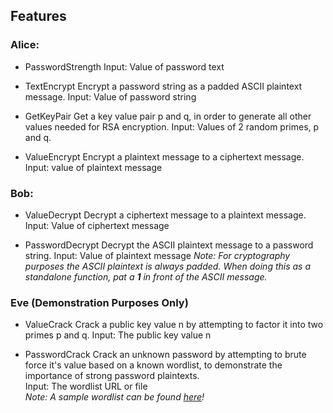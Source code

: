 ## Features

### Alice: 

- PasswordStrength
Input: Value of password text

- TextEncrypt
Encrypt a password string as a padded ASCII plaintext message. 
Input: Value of password string

- GetKeyPair
Get a key value pair p and q, in order to generate all other values needed for RSA encryption. 
Input: Values of 2 random primes, p and q. 

- ValueEncrypt
Encrypt a plaintext message to a ciphertext message. 
Input: value of plaintext message

### Bob: 

- ValueDecrypt
Decrypt a ciphertext message to a plaintext message. 
Input: Value of ciphertext message

- PasswordDecrypt
Decrypt the ASCII plaintext message to a password string. 
Input: Value of plaintext message
*Note: For cryptography purposes the ASCII plaintext is always padded. When doing this as a standalone function, pat a **1** in front of the ASCII message.*

### Eve (Demonstration Purposes Only)

- ValueCrack
Crack a public key value n by attempting to factor it into two primes p and q. 
Input: The public key value n

- PasswordCrack
Crack an unknown password by attempting to brute force it's value based on a known wordlist, to demonstrate the importance of strong password plaintexts. <br>
Input: The wordlist URL or file <br>
*Note: A sample wordlist can be found [here](url.md)!*
